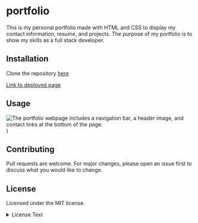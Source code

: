 # portfolio

This is my personal portfolio made with HTML and CSS to display my contact information, resume, and projects. The purpose of my portfolio is to show my skills as a full stack developer. 



## Installation

Clone the repository [here](https://github.com/a-donati/portfolio)

[Link to deployed page](https://a-donati.github.io/portfolio/)

## Usage


 ![The portfolio webpage includes a navigation bar, a header image, and contact links at the bottom of the page.]())

  

## Contributing

Pull requests are welcome. For major changes, please open an issue first to discuss what you would like to change.


## License

Licensed under the MIT license.
<br>
<details>
<summary>License Text</summary>
<br>
Copyright (c) [2020]

Permission is hereby granted, free of charge, to any person obtaining a copy
of this software and associated documentation files (the "Software"), to deal
in the Software without restriction, including without limitation the rights
to use, copy, modify, merge, publish, distribute, sublicense, and/or sell
copies of the Software, and to permit persons to whom the Software is
furnished to do so, subject to the following conditions:

The above copyright notice and this permission notice shall be included in all
copies or substantial portions of the Software.

THE SOFTWARE IS PROVIDED "AS IS", WITHOUT WARRANTY OF ANY KIND, EXPRESS OR
IMPLIED, INCLUDING BUT NOT LIMITED TO THE WARRANTIES OF MERCHANTABILITY,
FITNESS FOR A PARTICULAR PURPOSE AND NONINFRINGEMENT. IN NO EVENT SHALL THE
AUTHORS OR COPYRIGHT HOLDERS BE LIABLE FOR ANY CLAIM, DAMAGES OR OTHER
LIABILITY, WHETHER IN AN ACTION OF CONTRACT, TORT OR OTHERWISE, ARISING FROM,
OUT OF OR IN CONNECTION WITH THE SOFTWARE OR THE USE OR OTHER DEALINGS IN THE
SOFTWARE.
</details>